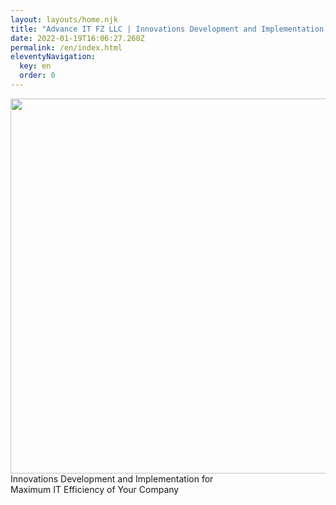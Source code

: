 ```yaml
---
layout: layouts/home.njk
title: "Advance IT FZ LLC | Innovations Development and Implementation for Maximum IT Efficiency of Your Company"
date: 2022-01-19T16:06:27.260Z
permalink: /en/index.html
eleventyNavigation:
  key: en
  order: 0
---
```

<div class="center"><img src="/static/img/mainbg.png" width="600px"></div>
<div id="main-h2">Innovations Development and Implementation for</div>
<div id="main-h1">Maximum IT Efficiency of Your Company</div>
